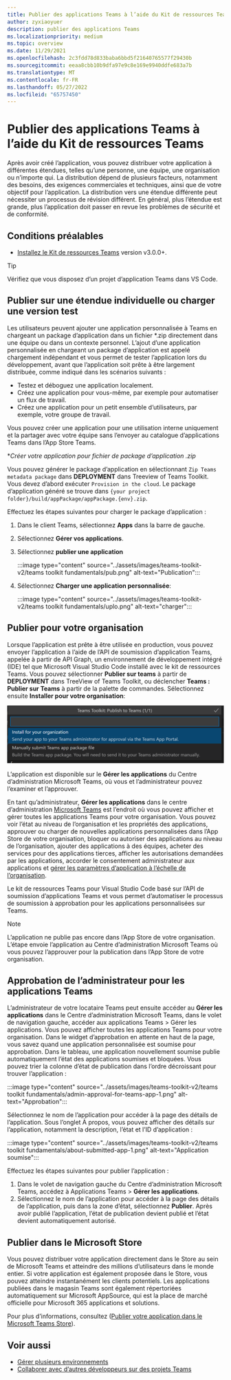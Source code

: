 ```yaml
---
title: Publier des applications Teams à l’aide du Kit de ressources Teams
author: zyxiaoyuer
description: publier des applications Teams
ms.localizationpriority: medium
ms.topic: overview
ms.date: 11/29/2021
ms.openlocfilehash: 2c3fdd78d833baba6bbd5f21640765577f29430b
ms.sourcegitcommit: eeaa8cbb10b9dfa97e9c8e169e9940ddfe683a7b
ms.translationtype: MT
ms.contentlocale: fr-FR
ms.lasthandoff: 05/27/2022
ms.locfileid: "65757450"
---
```

# <a name="publish-teams-apps-using-teams-toolkit"></a>Publier des applications Teams à l’aide du Kit de ressources Teams

Après avoir créé l’application, vous pouvez distribuer votre application à différentes étendues, telles qu’une personne, une équipe, une organisation ou n’importe qui. La distribution dépend de plusieurs facteurs, notamment des besoins, des exigences commerciales et techniques, ainsi que de votre objectif pour l’application. La distribution vers une étendue différente peut nécessiter un processus de révision différent. En général, plus l’étendue est grande, plus l’application doit passer en revue les problèmes de sécurité et de conformité.

## <a name="prerequisite"></a>Conditions préalables

* [Installez le Kit de ressources Teams](https://marketplace.visualstudio.com/items?itemName=TeamsDevApp.ms-teams-vscode-extension) version v3.0.0+.

> [!TIP]
> Vérifiez que vous disposez d’un projet d’application Teams dans VS Code.

## <a name="publish-to-individual-scope-or-sideload-permission"></a>Publier sur une étendue individuelle ou charger une version test

Les utilisateurs peuvent ajouter une application personnalisée à Teams en chargeant un package d’application dans un fichier *.zip directement dans une équipe ou dans un contexte personnel. L’ajout d’une application personnalisée en chargeant un package d’application est appelé chargement indépendant et vous permet de tester l’application lors du développement, avant que l’application soit prête à être largement distribuée, comme indiqué dans les scénarios suivants :

* Testez et déboguez une application localement.
* Créez une application pour vous-même, par exemple pour automatiser un flux de travail.
* Créez une application pour un petit ensemble d’utilisateurs, par exemple, votre groupe de travail.

Vous pouvez créer une application pour une utilisation interne uniquement et la partager avec votre équipe sans l’envoyer au catalogue d’applications Teams dans l’App Store Teams.

**Créer votre application pour *fichier de package d’application .zip**

Vous pouvez générer le package d’application en sélectionnant `Zip Teams metadata package` dans **DEPLOYMENT** dans Treeview of Teams Toolkit. Vous devez d’abord exécuter `Provision in the cloud`. Le package d’application généré se trouve dans `{your project folder}/build/appPackage/appPackage.{env}.zip`.

Effectuez les étapes suivantes pour charger le package d’application :

1. Dans le client Teams, sélectionnez **Apps** dans la barre de gauche.
2. Sélectionnez **Gérer vos applications**.
3. Sélectionnez **publier une application**

   :::image type="content" source="../assets/images/teams-toolkit-v2/teams toolkit fundamentals/pub.png" alt-text="Publication":::

4. Sélectionnez **Charger une application personnalisée**:

   :::image type="content" source="../assets/images/teams-toolkit-v2/teams toolkit fundamentals/uplo.png" alt-text="charger":::

## <a name="publish-to-your-organization"></a>Publier pour votre organisation

Lorsque l’application est prête à être utilisée en production, vous pouvez envoyer l’application à l’aide de l’API de soumission d’application Teams, appelée à partir de API Graph, un environnement de développement intégré (IDE) tel que Microsoft Visual Studio Code installé avec le kit de ressources Teams. Vous pouvez sélectionner **Publier sur teams** à partir de **DEPLOYMENT** dans TreeView of Teams Toolkit, ou déclencher **Teams : Publier sur Teams** à partir de la palette de commandes. Sélectionnez ensuite **Installer pour votre organisation**:

![Installer pour votre organisation](./images/installforyourorganization.png)

L’application est disponible sur le **Gérer les applications** du Centre d’administration Microsoft Teams, où vous et l’administrateur pouvez l’examiner et l’approuver.

En tant qu’administrateur, **Gérer les applications** dans le centre d’administration [Microsoft Teams](https://admin.teams.microsoft.com/policies/manage-apps) est l’endroit où vous pouvez afficher et gérer toutes les applications Teams pour votre organisation. Vous pouvez voir l’état au niveau de l’organisation et les propriétés des applications, approuver ou charger de nouvelles applications personnalisées dans l’App Store de votre organisation, bloquer ou autoriser des applications au niveau de l’organisation, ajouter des applications à des équipes, acheter des services pour des applications tierces, afficher les autorisations demandées par les applications, accorder le consentement administrateur aux applications et [gérer les paramètres d’application à l’échelle de l’organisation](https://admin.teams.microsoft.com/policies/manage-apps).

Le kit de ressources Teams pour Visual Studio Code basé sur l’API de soumission d’applications Teams et vous permet d’automatiser le processus de soumission à approbation pour les applications personnalisées sur Teams.

> [!NOTE]
> L’application ne publie pas encore dans l’App Store de votre organisation. L’étape envoie l’application au Centre d’administration Microsoft Teams où vous pouvez l’approuver pour la publication dans l’App Store de votre organisation.

## <a name="admin-approval-for-teams-apps"></a>Approbation de l’administrateur pour les applications Teams

L’administrateur de votre locataire Teams peut ensuite accéder au **Gérer les applications** dans le Centre d’administration Microsoft Teams, dans le volet de navigation gauche, accéder aux applications Teams > Gérer les applications. Vous pouvez afficher toutes les applications Teams pour votre organisation. Dans le widget d’approbation en attente en haut de la page, vous savez quand une application personnalisée est soumise pour approbation.
Dans le tableau, une application nouvellement soumise publie automatiquement l’état des applications soumises et bloquées. Vous pouvez trier la colonne d’état de publication dans l’ordre décroissant pour trouver l’application :

 :::image type="content" source="../assets/images/teams-toolkit-v2/teams toolkit fundamentals/admin-approval-for-teams-app-1.png" alt-text="Approbation":::

Sélectionnez le nom de l’application pour accéder à la page des détails de l’application. Sous l’onglet À propos, vous pouvez afficher des détails sur l’application, notamment la description, l’état et l’ID d’application :

 :::image type="content" source="../assets/images/teams-toolkit-v2/teams toolkit fundamentals/about-submitted-app-1.png" alt-text="Application soumise":::

Effectuez les étapes suivantes pour publier l’application :

1. Dans le volet de navigation gauche du Centre d’administration Microsoft Teams, accédez à Applications Teams > **Gérer les applications**.
2. Sélectionnez le nom de l’application pour accéder à la page des détails de l’application, puis dans la zone d’état, sélectionnez **Publier**.
Après avoir publié l’application, l’état de publication devient publié et l’état devient automatiquement autorisé.

## <a name="publish-to-microsoft-store"></a>Publier dans le Microsoft Store

Vous pouvez distribuer votre application directement dans le Store au sein de Microsoft Teams et atteindre des millions d’utilisateurs dans le monde entier. Si votre application est également proposée dans le Store, vous pouvez atteindre instantanément les clients potentiels. Les applications publiées dans le magasin Teams sont également répertoriées automatiquement sur Microsoft AppSource, qui est la place de marché officielle pour Microsoft 365 applications et solutions.

Pour plus d’informations, consultez ([Publier votre application dans le Microsoft Teams Store](../concepts/deploy-and-publish/appsource/publish.md#publish-your-app-to-the-microsoft-teams-store)).

## <a name="see-also"></a>Voir aussi

* [Gérer plusieurs environnements](TeamsFx-multi-env.md)
* [Collaborer avec d’autres développeurs sur des projets Teams](TeamsFx-collaboration.md)
